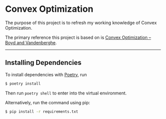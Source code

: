 # Convex Optimization

The purpose of this project is to refresh my working knowledge of Convex Optimization.

The primary reference this project is based on is [Convex Optimization – Boyd and Vandenberghe](https://web.stanford.edu/~boyd/cvxbook/).

---

## Installing Dependencies

To install dependencies with [Poetry](https://github.com/python-poetry/poetry), run

```bash
$ poetry install
```

Then run `poetry shell` to enter into the virtual environment.

Alternatively, run the command using pip:

```bash
$ pip install -r requirements.txt
```
